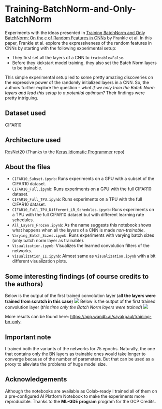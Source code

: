 # Training-BatchNorm-and-Only-BatchNorm
Experiments with the ideas presented in [Training BatchNorm and Only BatchNorm: On the c of Random Features in CNNs](https://arxiv.org/abs/2003.00152) by Frankle et al. In this paper, Frankle et al. explore the expressiveness of the random features in CNNs by starting with the following experimental setup:
- They first set all the layers of a CNN to `trainable=False`. 
- Before they kickstart model training, they also set the Batch Norm layers to be trainable. 

This simple experimental setup led to some pretty amazing discoveries on the expressive power of the randomly initialized layers in a CNN. So, the authors further explore the question - *what if we only train the Batch Norm layers and lead this setup to a potential optimum?* Their findings were pretty intriguing.

## Dataset used
CIFAR10

## Architecture used
ResNet20 (Thanks to the [Keras Idiomatic Programmer](https://github.com/GoogleCloudPlatform/keras-idiomatic-programmer) repo)

## About the files
- `CIFAR10_Subset.ipynb`: Runs experiments on a GPU with a subset of the CIFAR10 dataset. 
- `CIFAR10_Full.ipynb`: Runs experiments on a GPU with the full CIFAR10 dataset.
- `CIFAR10_Full_TPU.ipynb`: Runs experiments on a TPU with the full CIFAR10 dataset.
- `CIFAR10_Full_TPU_Different_LR_Schedules.ipynb`: Runs experiments on a TPU with the full CIFAR10 dataset but with different learning rate schedules.
- `All_Layers_Frozen.ipynb`: As the name suggests this notebook shows what happens when all the layers of a CNN is made _non-trainable_.
- `Varying_Batch_Sizes.ipynb`: Runs experiments with varying batch sizes (only batch norm layer as trainable).
- `Visualization.ipynb`: Visualizes the learned convolution filters of the networks. 
- `Visualization_II.ipynb`: Almost same as `Visualization.ipynb` with a bit different visualization plots. 

## Some interesting findings (of course credits to the authors)
Below is the output of the first trained convolution layer (**all the layers were trained from scratch in this case**)
![](https://i.ibb.co/ZTdY4pB/download.png)
Below is the output of the first trained convolution layer (*this time only the Batch Norm layers were trained*)
![](https://i.ibb.co/drPbsnP/download-1.png)

More results can be found here: https://app.wandb.ai/sayakpaul/training-bn-only. 

## Important note
I trained both the variants of the networks for 75 epochs. Naturally, the one that contains only the BN layers as trainable ones would take longer to converge because of the number of parameters. But that can be used as a proxy to alleviate the problems of huge model size.

## Acknowledgements
Although the notebooks are available as Colab-ready I trained all of them on a pre-configured AI Platform Notebook to make the experiments more reproducible. Thanks to the **ML-GDE program** program for the GCP Credits. 
